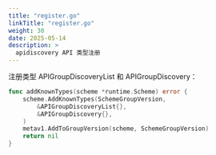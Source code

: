 ```yaml
---
title: "register.go"
linkTitle: "register.go"
weight: 30
date: 2025-05-14
description: >
  apidiscovery API 类型注册
---
```


注册类型 APIGroupDiscoveryList 和 APIGroupDiscovery：

```go
func addKnownTypes(scheme *runtime.Scheme) error {
	scheme.AddKnownTypes(SchemeGroupVersion,
		&APIGroupDiscoveryList{},
		&APIGroupDiscovery{},
	)
	metav1.AddToGroupVersion(scheme, SchemeGroupVersion)
	return nil
}
```